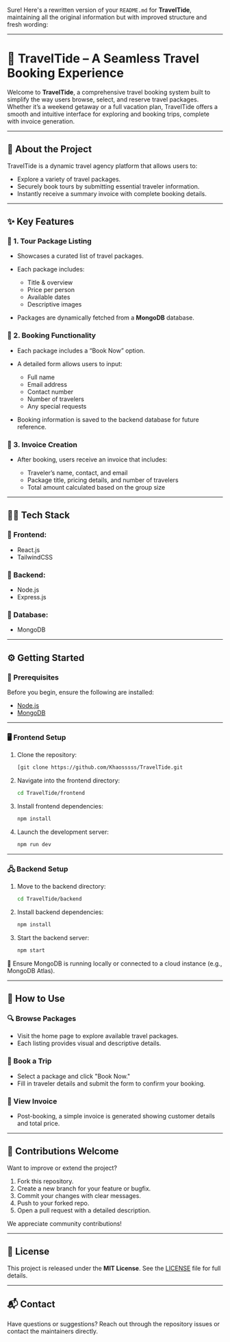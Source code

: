 Sure! Here's a rewritten version of your `README.md` for **TravelTide**, maintaining all the original information but with improved structure and fresh wording:

---

# 🌊 TravelTide – A Seamless Travel Booking Experience

Welcome to **TravelTide**, a comprehensive travel booking system built to simplify the way users browse, select, and reserve travel packages. Whether it’s a weekend getaway or a full vacation plan, TravelTide offers a smooth and intuitive interface for exploring and booking trips, complete with invoice generation.

---

## 📌 About the Project

TravelTide is a dynamic travel agency platform that allows users to:

* Explore a variety of travel packages.
* Securely book tours by submitting essential traveler information.
* Instantly receive a summary invoice with complete booking details.

---

## ✨ Key Features

### 🧳 1. Tour Package Listing

* Showcases a curated list of travel packages.
* Each package includes:

  * Title & overview
  * Price per person
  * Available dates
  * Descriptive images
* Packages are dynamically fetched from a **MongoDB** database.

### 📝 2. Booking Functionality

* Each package includes a “Book Now” option.
* A detailed form allows users to input:

  * Full name
  * Email address
  * Contact number
  * Number of travelers
  * Any special requests
* Booking information is saved to the backend database for future reference.

### 🧾 3. Invoice Creation

* After booking, users receive an invoice that includes:

  * Traveler’s name, contact, and email
  * Package title, pricing details, and number of travelers
  * Total amount calculated based on the group size

---

## 🧑‍💻 Tech Stack

### 🔹 Frontend:

* React.js
* TailwindCSS

### 🔹 Backend:

* Node.js
* Express.js

### 🔹 Database:

* MongoDB

---

## ⚙️ Getting Started

### 🔧 Prerequisites

Before you begin, ensure the following are installed:

* [Node.js](https://nodejs.org/)
* [MongoDB](https://www.mongodb.com/)

---

### 🖥 Frontend Setup

1. Clone the repository:

   ```bash
   [git clone https://github.com/Khaosssss/TravelTide.git
   ```
2. Navigate into the frontend directory:

   ```bash
   cd TravelTide/frontend
   ```
3. Install frontend dependencies:

   ```bash
   npm install
   ```
4. Launch the development server:

   ```bash
   npm run dev
   ```

---

### 🖧 Backend Setup

1. Move to the backend directory:

   ```bash
   cd TravelTide/backend
   ```
2. Install backend dependencies:

   ```bash
   npm install
   ```
3. Start the backend server:

   ```bash
   npm start
   ```

🔁 Ensure MongoDB is running locally or connected to a cloud instance (e.g., MongoDB Atlas).

---

## 🧭 How to Use

### 🔍 Browse Packages

* Visit the home page to explore available travel packages.
* Each listing provides visual and descriptive details.

### 🧾 Book a Trip

* Select a package and click "Book Now."
* Fill in traveler details and submit the form to confirm your booking.

### 🧮 View Invoice

* Post-booking, a simple invoice is generated showing customer details and total price.

---

## 🤝 Contributions Welcome

Want to improve or extend the project?

1. Fork this repository.
2. Create a new branch for your feature or bugfix.
3. Commit your changes with clear messages.
4. Push to your forked repo.
5. Open a pull request with a detailed description.

We appreciate community contributions!

---

## 📄 License

This project is released under the **MIT License**. See the [LICENSE](LICENSE) file for full details.

---

## 📬 Contact

Have questions or suggestions? Reach out through the repository issues or contact the maintainers directly.

